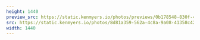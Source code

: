 ```yaml
---
height: 1440
preview_src: https://static.kenmyers.io/photos/previews/0b178548-830f-41c7-8081-618b4ede2995.webp
src: https://static.kenmyers.io/photos/8d81a359-562a-4c8a-9a08-41358c428f2e.jpg
width: 1440
---
```

